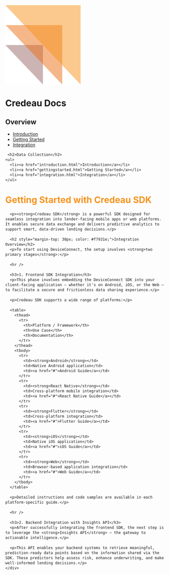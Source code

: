 <link rel="stylesheet" href="assets/css/style.css" />

<div class="header">
  <img src="assets/images/credeaulogo.png" alt="Credeau Logo" class="logo" />
  <h1 class="title">Credeau Docs</h1>
</div>

<div class="layout">
  <div class="sidebar">
    <h2>Overview</h2>
    <ul>
      <li><a href="introduction.html">Introduction</a></li>
      <li><a href="gettingstarted.html">Getting Started</a></li>
      <li><a href="integration.html">Integration</a></li>
    </ul>

     <h2>Data Collection</h2>
    <ul>
      <li><a href="introduction.html">Introduction</a></li>
      <li><a href="gettingstarted.html">Getting Started</a></li>
      <li><a href="integration.html">Integration</a></li>
    </ul>

  </div>
 <div class="content">
      <h1 style="color: #f7931e;">Getting Started with Credeau SDK</h1>

      <p><strong>Credeau SDK</strong> is a powerful SDK designed for seamless integration into lender-facing mobile apps or web platforms. It enables secure data exchange and delivers predictive analytics to support smart, data-driven lending decisions.</p>

      <h2 style="margin-top: 30px; color: #f7931e;">Integration Overview</h2>
      <p>To start using DeviceConnect, the setup involves <strong>two primary stages</strong>:</p>

      <hr />

      <h3>1. Frontend SDK Integration</h3>
      <p>This phase involves embedding the DeviceConnect SDK into your client-facing application — whether it's on Android, iOS, or the Web — to facilitate a secure and frictionless data sharing experience.</p>

      <p>Credeau SDK supports a wide range of platforms:</p>

      <table>
        <thead>
          <tr>
            <th>Platform / Framework</th>
            <th>Use Case</th>
            <th>Documentation</th>
          </tr>
        </thead>
        <tbody>
          <tr>
            <td><strong>Android</strong></td>
            <td>Native Android application</td>
            <td><a href="#">Android Guide</a></td>
          </tr>
          <tr>
            <td><strong>React Native</strong></td>
            <td>Cross-platform mobile integration</td>
            <td><a href="#">React Native Guide</a></td>
          </tr>
          <tr>
            <td><strong>Flutter</strong></td>
            <td>Cross-platform integration</td>
            <td><a href="#">Flutter Guide</a></td>
          </tr>
          <tr>
            <td><strong>iOS</strong></td>
            <td>Native iOS application</td>
            <td><a href="#">iOS Guide</a></td>
          </tr>
          <tr>
            <td><strong>Web</strong></td>
            <td>Browser-based application integration</td>
            <td><a href="#">Web Guide</a></td>
          </tr>
        </tbody>
      </table>

      <p>Detailed instructions and code samples are available in each platform-specific guide.</p>

      <hr />

      <h3>2. Backend Integration with Insights API</h3>
      <p>After successfully integrating the frontend SDK, the next step is to leverage the <strong>Insights API</strong> — the gateway to actionable intelligence.</p>

      <p>This API enables your backend systems to retrieve meaningful, prediction-ready data points based on the information shared via the SDK. These predictors help assess risk, enhance underwriting, and make well-informed lending decisions.</p>
    </div>
  </div>